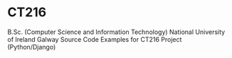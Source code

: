 CT216
=====

B.Sc. (Computer Science and Information Technology)
National University of Ireland Galway
Source Code Examples for CT216 Project (Python/Django)
